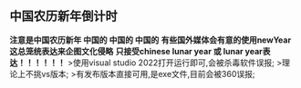 <h2>中国农历新年倒计时</h2>
<b>注意是中国农历新年 中国的 中国的 中国的</b>
<b>有些国外媒体会有意的使用newYear这总笼统表达来企图文化侵略</b>
<b>只接受chinese lunar year 或 lunar year表达！！！！！！</b>
>使用visual studio 2022打开运行即可,会被杀毒软件误报;
>理论上不挑vs版本;
>有发布版本直接可用,是exe文件,目前会被360误报;

